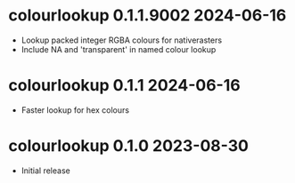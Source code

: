 # colourlookup 0.1.1.9002  2024-06-16

* Lookup packed integer RGBA colours for nativerasters
* Include NA and 'transparent' in named colour lookup

# colourlookup 0.1.1  2024-06-16

* Faster lookup for hex colours

# colourlookup 0.1.0  2023-08-30

* Initial release
